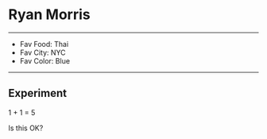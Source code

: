 # Ryan Morris

----

* Fav Food: Thai
* Fav City: NYC
* Fav Color: Blue

---

## Experiment

1 + 1 = 5

Is this OK?
